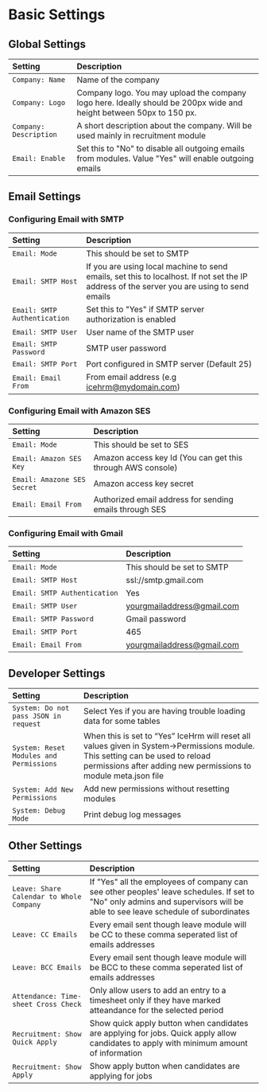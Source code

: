# Basic Settings

## Global Settings

| Setting | Description |
| :--- | :--- |
| `Company: Name` |  Name of the company |
| `Company: Logo` |  Company logo. You may upload the company logo here. Ideally should be 200px wide and height between 50px to 150 px. |
| `Company: Description` |  A short description about the company. Will be used mainly in recruitment module |
| `Email: Enable` |  Set this to "No" to disable all outgoing emails from modules. Value "Yes" will enable outgoing emails |

## Email Settings

### Configuring Email with SMTP

| Setting | Description |
| :--- | :--- |
| `Email: Mode` |  This should be set to SMTP |
| `Email: SMTP Host` |  If you are using local machine to send emails, set this to localhost. If not set the IP address of the server you are using to send emails |
| `Email: SMTP Authentication` |  Set this to "Yes" if SMTP server authorization is enabled |
| `Email: SMTP User` |  User name of the SMTP user |
| `Email: SMTP Password` |  SMTP user password |
| `Email: SMTP Port` |  Port configured in SMTP server \(Default 25\) |
| `Email: Email From` |  From email address \(e.g icehrm@mydomain.com\) |

### Configuring Email with Amazon SES

| Setting | Description |
| :--- | :--- |
| `Email: Mode` |  This should be set to SES |
| `Email: Amazon SES Key` |  Amazon access key Id \(You can get this through AWS console\) |
| `Email: Amazone SES Secret` |  Amazon access key secret |
| `Email: Email From` |  Authorized email address for sending emails through SES |

### Configuring Email with Gmail

| Setting | Description |
| :--- | :--- |
| `Email: Mode` |  This should be set to SMTP |
| `Email: SMTP Host` |  ssl://smtp.gmail.com |
| `Email: SMTP Authentication` |  Yes |
| `Email: SMTP User` |  yourgmailaddress@gmail.com |
| `Email: SMTP Password` |  Gmail password |
| `Email: SMTP Port` |  465 |
| `Email: Email From` |  yourgmailaddress@gmail.com |

## Developer Settings

| Setting | Description |
| :--- | :--- |
| `System: Do not pass JSON in request` |  Select Yes if you are having trouble loading data for some tables |
| `System: Reset Modules and Permissions` |  When this is set to “Yes” IceHrm will reset all values given in System-&gt;Permissions module. This setting can be used to reload permissions after adding new permissions to module meta.json file |
| `System: Add New Permissions` |  Add new permissions without resetting modules |
| `System: Debug Mode` |  Print debug log messages |

## Other Settings

| Setting | Description |
| :--- | :--- |
| `Leave: Share Calendar to Whole Company` |  If "Yes" all the employees of company can see other peoples' leave schedules. If set to "No" only admins and supervisors will be able to see leave schedule of subordinates |
| `Leave: CC Emails` |  Every email sent though leave module will be CC to these comma seperated list of emails addresses |
| `Leave: BCC Emails` |  Every email sent though leave module will be BCC to these comma seperated list of emails addresses |
| `Attendance: Time-sheet Cross Check` |  Only allow users to add an entry to a timesheet only if they have marked atteandance for the selected period |
| `Recruitment: Show Quick Apply` |  Show quick apply button when candidates are applying for jobs. Quick apply allow candidates to apply with minimum amount of information |
| `Recruitment: Show Apply` |  Show apply button when candidates are applying for jobs |

